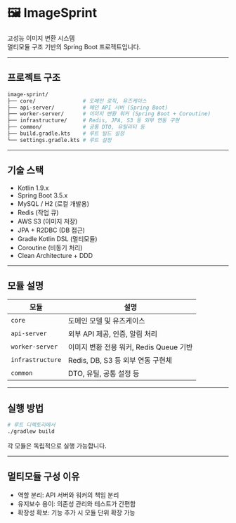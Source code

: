 # 🖼️ ImageSprint

고성능 이미지 변환 시스템  
멀티모듈 구조 기반의 Spring Boot 프로젝트입니다.

---

## 프로젝트 구조

``` bash
image-sprint/
├── core/               # 도메인 로직, 유즈케이스
├── api-server/         # 메인 API 서버 (Spring Boot)
├── worker-server/      # 이미지 변환 워커 (Spring Boot + Coroutine)
├── infrastructure/     # Redis, JPA, S3 등 외부 연동 구현
├── common/             # 공통 DTO, 유틸리티 등
├── build.gradle.kts    # 루트 빌드 설정
└── settings.gradle.kts # 루트 설정
```

---

## 기술 스택

- Kotlin 1.9.x
- Spring Boot 3.5.x
- MySQL / H2 (로컬 개발용)
- Redis (작업 큐)
- AWS S3 (이미지 저장)
- JPA + R2DBC (DB 접근)
- Gradle Kotlin DSL (멀티모듈)
- Coroutine (비동기 처리)
- Clean Architecture + DDD

---

## 모듈 설명

| 모듈            | 설명 |
|-----------------|------|
| `core`          | 도메인 모델 및 유즈케이스 |
| `api-server`    | 외부 API 제공, 인증, 알림 처리 |
| `worker-server` | 이미지 변환 전용 워커, Redis Queue 기반 |
| `infrastructure`| Redis, DB, S3 등 외부 연동 구현체 |
| `common`        | DTO, 유틸, 공통 설정 등 |

---

## 실행 방법

```bash
# 루트 디렉토리에서
./gradlew build
```

각 모듈은 독립적으로 실행 가능합니다.

---

## 멀티모듈 구성 이유

- 역할 분리: API 서버와 워커의 책임 분리
- 유지보수 용이: 의존성 관리와 테스트가 간편함
- 확장성 확보: 기능 추가 시 모듈 단위 확장 가능
